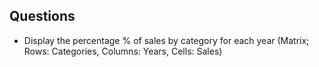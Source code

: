 ## Questions

* Display the percentage % of sales by category for each year (Matrix; Rows: Categories, Columns: Years, Cells: Sales)

